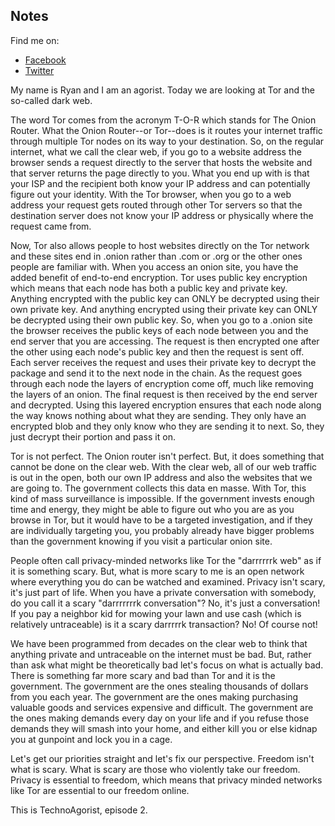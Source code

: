 ## Notes

Find me on:
* [Facebook](https://www.facebook.com/TechnoAgorist)
* [Twitter](https://twitter.com/TechnoAgorist)

My name is Ryan and I am an agorist. Today we are looking at Tor and the so-called dark web.

The word Tor comes from the acronym T-O-R which stands for The Onion Router. What the Onion Router--or Tor--does is it routes your internet traffic through multiple Tor nodes on its way to your destination. So, on the regular internet, what we call the clear web, if you go to a website address the browser sends a request directly to the server that hosts the website and that server returns the page directly to you. What you end up with is that your ISP and the recipient both know your IP address and can potentially figure out your identity. With the Tor browser, when you go to a web address your request gets routed through other Tor servers so that the destination server does not know your IP address or physically where the request came from.

Now, Tor also allows people to host websites directly on the Tor network and these sites end in .onion rather than .com or .org or the other ones people are familiar with. When you access an onion site, you have the added benefit of end-to-end encryption. Tor uses public key encryption which means that each node has both a public key and private key. Anything encrypted with the public key can ONLY be decrypted using their own private key. And anything encrypted using their private key can ONLY be decrypted using their own public key. So, when you go to a .onion site the browser receives the public keys of each node between you and the end server that you are accessing. The request is then encrypted one after the other using each node's public key and then the request is sent off. Each server receives the request and uses their private key to decrypt the package and send it to the next node in the chain. As the request goes through each node the layers of encryption come off, much like removing the layers of an onion. The final request is then received by the end server and decrypted. Using this layered encryption ensures that each node along the way knows nothing about what they are sending. They only have an encrypted blob and they only know who they are sending it to next. So, they just decrypt their portion and pass it on.

Tor is not perfect. The Onion router isn't perfect. But, it does something that cannot be done on the clear web. With the clear web, all of our web traffic is out in the open, both our own IP address and also the websites that we are going to. The government collects this data en masse. With Tor, this kind of mass surveillance is impossible. If the government invests enough time and energy, they might be able to figure out who you are as you browse in Tor, but it would have to be a targeted investigation, and if they are individually targeting you, you probably already have bigger problems than the government knowing if you visit a particular onion site.

People often call privacy-minded networks like Tor the "darrrrrrk web" as if it is something scary. But, what is more scary to me is an open network where everything you do can be watched and examined. Privacy isn't scary, it's just part of life. When you have a private conversation with somebody, do you call it a scary "darrrrrrrk conversation"? No, it's just a conversation! If you pay a neighbor kid for mowing your lawn and use cash (which is relatively untraceable) is it a scary darrrrrk transaction? No! Of course not!

We have been programmed from decades on the clear web to think that anything private and untraceable on the internet must be bad. But, rather than ask what might be theoretically bad let's focus on what is actually bad. There is something far more scary and bad than Tor and it is the government. The government are the ones stealing thousands of dollars from you each year. The government are the ones making purchasing valuable goods and services expensive and difficult. The government are the ones making demands every day on your life and if you refuse those demands they will smash into your home, and either kill you or else kidnap you at gunpoint and lock you in a cage.

Let's get our priorities straight and let's fix our perspective. Freedom isn't what is scary. What is scary are those who violently take our freedom. Privacy is essential to freedom, which means that privacy minded networks like Tor are essential to our freedom online.

This is TechnoAgorist, episode 2.
